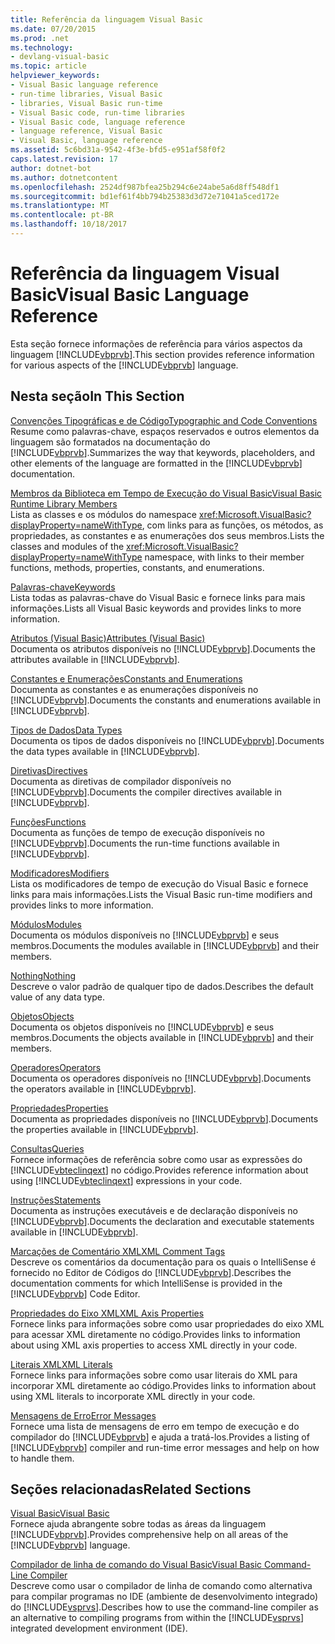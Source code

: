 ```yaml
---
title: Referência da linguagem Visual Basic
ms.date: 07/20/2015
ms.prod: .net
ms.technology:
- devlang-visual-basic
ms.topic: article
helpviewer_keywords:
- Visual Basic language reference
- run-time libraries, Visual Basic
- libraries, Visual Basic run-time
- Visual Basic code, run-time libraries
- Visual Basic code, language reference
- language reference, Visual Basic
- Visual Basic, language reference
ms.assetid: 5c6bd31a-9542-4f3e-bfd5-e951af58f0f2
caps.latest.revision: 17
author: dotnet-bot
ms.author: dotnetcontent
ms.openlocfilehash: 2524df987bfea25b294c6e24abe5a6d8ff548df1
ms.sourcegitcommit: bd1ef61f4bb794b25383d3d72e71041a5ced172e
ms.translationtype: MT
ms.contentlocale: pt-BR
ms.lasthandoff: 10/18/2017
---
```

# <a name="visual-basic-language-reference"></a><span data-ttu-id="bd370-102">Referência da linguagem Visual Basic</span><span class="sxs-lookup"><span data-stu-id="bd370-102">Visual Basic Language Reference</span></span>
<span data-ttu-id="bd370-103">Esta seção fornece informações de referência para vários aspectos da linguagem [!INCLUDE[vbprvb](~/includes/vbprvb-md.md)].</span><span class="sxs-lookup"><span data-stu-id="bd370-103">This section provides reference information for various aspects of the [!INCLUDE[vbprvb](~/includes/vbprvb-md.md)] language.</span></span>  
  
## <a name="in-this-section"></a><span data-ttu-id="bd370-104">Nesta seção</span><span class="sxs-lookup"><span data-stu-id="bd370-104">In This Section</span></span>  
 [<span data-ttu-id="bd370-105">Convenções Tipográficas e de Código</span><span class="sxs-lookup"><span data-stu-id="bd370-105">Typographic and Code Conventions</span></span>](../../visual-basic/language-reference/typographic-and-code-conventions.md)  
 <span data-ttu-id="bd370-106">Resume como palavras-chave, espaços reservados e outros elementos da linguagem são formatados na documentação do [!INCLUDE[vbprvb](~/includes/vbprvb-md.md)].</span><span class="sxs-lookup"><span data-stu-id="bd370-106">Summarizes the way that keywords, placeholders, and other elements of the language are formatted in the [!INCLUDE[vbprvb](~/includes/vbprvb-md.md)] documentation.</span></span>  
  
 [<span data-ttu-id="bd370-107">Membros da Biblioteca em Tempo de Execução do Visual Basic</span><span class="sxs-lookup"><span data-stu-id="bd370-107">Visual Basic Runtime Library Members</span></span>](../../visual-basic/language-reference/runtime-library-members.md)  
 <span data-ttu-id="bd370-108">Lista as classes e os módulos do namespace <xref:Microsoft.VisualBasic?displayProperty=nameWithType>, com links para as funções, os métodos, as propriedades, as constantes e as enumerações dos seus membros.</span><span class="sxs-lookup"><span data-stu-id="bd370-108">Lists the classes and modules of the <xref:Microsoft.VisualBasic?displayProperty=nameWithType> namespace, with links to their member functions, methods, properties, constants, and enumerations.</span></span>  
  
 [<span data-ttu-id="bd370-109">Palavras-chave</span><span class="sxs-lookup"><span data-stu-id="bd370-109">Keywords</span></span>](../../visual-basic/language-reference/keywords/index.md)  
 <span data-ttu-id="bd370-110">Lista todas as palavras-chave do Visual Basic e fornece links para mais informações.</span><span class="sxs-lookup"><span data-stu-id="bd370-110">Lists all Visual Basic keywords and provides links to more information.</span></span>  
  
 [<span data-ttu-id="bd370-111">Atributos (Visual Basic)</span><span class="sxs-lookup"><span data-stu-id="bd370-111">Attributes (Visual Basic)</span></span>](../../visual-basic/language-reference/attributes.md)  
 <span data-ttu-id="bd370-112">Documenta os atributos disponíveis no [!INCLUDE[vbprvb](~/includes/vbprvb-md.md)].</span><span class="sxs-lookup"><span data-stu-id="bd370-112">Documents the attributes available in [!INCLUDE[vbprvb](~/includes/vbprvb-md.md)].</span></span>  
  
 [<span data-ttu-id="bd370-113">Constantes e Enumerações</span><span class="sxs-lookup"><span data-stu-id="bd370-113">Constants and Enumerations</span></span>](../../visual-basic/language-reference/constants-and-enumerations.md)  
 <span data-ttu-id="bd370-114">Documenta as constantes e as enumerações disponíveis no [!INCLUDE[vbprvb](~/includes/vbprvb-md.md)].</span><span class="sxs-lookup"><span data-stu-id="bd370-114">Documents the constants and enumerations available in [!INCLUDE[vbprvb](~/includes/vbprvb-md.md)].</span></span>  
  
 [<span data-ttu-id="bd370-115">Tipos de Dados</span><span class="sxs-lookup"><span data-stu-id="bd370-115">Data Types</span></span>](../../visual-basic/language-reference/data-types/data-type-summary.md)  
 <span data-ttu-id="bd370-116">Documenta os tipos de dados disponíveis no [!INCLUDE[vbprvb](~/includes/vbprvb-md.md)].</span><span class="sxs-lookup"><span data-stu-id="bd370-116">Documents the data types available in [!INCLUDE[vbprvb](~/includes/vbprvb-md.md)].</span></span>  
  
 [<span data-ttu-id="bd370-117">Diretivas</span><span class="sxs-lookup"><span data-stu-id="bd370-117">Directives</span></span>](../../visual-basic/language-reference/directives/directives.md)  
 <span data-ttu-id="bd370-118">Documenta as diretivas de compilador disponíveis no [!INCLUDE[vbprvb](~/includes/vbprvb-md.md)].</span><span class="sxs-lookup"><span data-stu-id="bd370-118">Documents the compiler directives available in [!INCLUDE[vbprvb](~/includes/vbprvb-md.md)].</span></span>  
  
 [<span data-ttu-id="bd370-119">Funções</span><span class="sxs-lookup"><span data-stu-id="bd370-119">Functions</span></span>](../../visual-basic/language-reference/functions/index.md)  
 <span data-ttu-id="bd370-120">Documenta as funções de tempo de execução disponíveis no [!INCLUDE[vbprvb](~/includes/vbprvb-md.md)].</span><span class="sxs-lookup"><span data-stu-id="bd370-120">Documents the run-time functions available in [!INCLUDE[vbprvb](~/includes/vbprvb-md.md)].</span></span>  
  
 [<span data-ttu-id="bd370-121">Modificadores</span><span class="sxs-lookup"><span data-stu-id="bd370-121">Modifiers</span></span>](../../visual-basic/language-reference/modifiers/index.md)  
 <span data-ttu-id="bd370-122">Lista os modificadores de tempo de execução do Visual Basic e fornece links para mais informações.</span><span class="sxs-lookup"><span data-stu-id="bd370-122">Lists the Visual Basic run-time modifiers and provides links to more information.</span></span>  
  
 [<span data-ttu-id="bd370-123">Módulos</span><span class="sxs-lookup"><span data-stu-id="bd370-123">Modules</span></span>](../../visual-basic/language-reference/modules.md)  
 <span data-ttu-id="bd370-124">Documenta os módulos disponíveis no [!INCLUDE[vbprvb](~/includes/vbprvb-md.md)] e seus membros.</span><span class="sxs-lookup"><span data-stu-id="bd370-124">Documents the modules available in [!INCLUDE[vbprvb](~/includes/vbprvb-md.md)] and their members.</span></span>  
  
 [<span data-ttu-id="bd370-125">Nothing</span><span class="sxs-lookup"><span data-stu-id="bd370-125">Nothing</span></span>](../../visual-basic/language-reference/nothing.md)  
 <span data-ttu-id="bd370-126">Descreve o valor padrão de qualquer tipo de dados.</span><span class="sxs-lookup"><span data-stu-id="bd370-126">Describes the default value of any data type.</span></span>  
  
 [<span data-ttu-id="bd370-127">Objetos</span><span class="sxs-lookup"><span data-stu-id="bd370-127">Objects</span></span>](../../visual-basic/language-reference/objects/index.md)  
 <span data-ttu-id="bd370-128">Documenta os objetos disponíveis no [!INCLUDE[vbprvb](~/includes/vbprvb-md.md)] e seus membros.</span><span class="sxs-lookup"><span data-stu-id="bd370-128">Documents the objects available in [!INCLUDE[vbprvb](~/includes/vbprvb-md.md)] and their members.</span></span>  
  
 [<span data-ttu-id="bd370-129">Operadores</span><span class="sxs-lookup"><span data-stu-id="bd370-129">Operators</span></span>](../../visual-basic/language-reference/operators/index.md)  
 <span data-ttu-id="bd370-130">Documenta os operadores disponíveis no [!INCLUDE[vbprvb](~/includes/vbprvb-md.md)].</span><span class="sxs-lookup"><span data-stu-id="bd370-130">Documents the operators available in [!INCLUDE[vbprvb](~/includes/vbprvb-md.md)].</span></span>  
  
 [<span data-ttu-id="bd370-131">Propriedades</span><span class="sxs-lookup"><span data-stu-id="bd370-131">Properties</span></span>](../../visual-basic/language-reference/properties.md)  
 <span data-ttu-id="bd370-132">Documenta as propriedades disponíveis no [!INCLUDE[vbprvb](~/includes/vbprvb-md.md)].</span><span class="sxs-lookup"><span data-stu-id="bd370-132">Documents the properties available in [!INCLUDE[vbprvb](~/includes/vbprvb-md.md)].</span></span>  
  
 [<span data-ttu-id="bd370-133">Consultas</span><span class="sxs-lookup"><span data-stu-id="bd370-133">Queries</span></span>](../../visual-basic/language-reference/queries/queries.md)  
 <span data-ttu-id="bd370-134">Fornece informações de referência sobre como usar as expressões do [!INCLUDE[vbteclinqext](~/includes/vbteclinqext-md.md)] no código.</span><span class="sxs-lookup"><span data-stu-id="bd370-134">Provides reference information about using [!INCLUDE[vbteclinqext](~/includes/vbteclinqext-md.md)] expressions in your code.</span></span>  
  
 [<span data-ttu-id="bd370-135">Instruções</span><span class="sxs-lookup"><span data-stu-id="bd370-135">Statements</span></span>](../../visual-basic/language-reference/statements/index.md)  
 <span data-ttu-id="bd370-136">Documenta as instruções executáveis e de declaração disponíveis no [!INCLUDE[vbprvb](~/includes/vbprvb-md.md)].</span><span class="sxs-lookup"><span data-stu-id="bd370-136">Documents the declaration and executable statements available in [!INCLUDE[vbprvb](~/includes/vbprvb-md.md)].</span></span>  
  
 [<span data-ttu-id="bd370-137">Marcações de Comentário XML</span><span class="sxs-lookup"><span data-stu-id="bd370-137">XML Comment Tags</span></span>](../../visual-basic/language-reference/xmldoc/recommended-xml-tags-for-documentation-comments.md)  
 <span data-ttu-id="bd370-138">Descreve os comentários da documentação para os quais o IntelliSense é fornecido no Editor de Códigos do [!INCLUDE[vbprvb](~/includes/vbprvb-md.md)].</span><span class="sxs-lookup"><span data-stu-id="bd370-138">Describes the documentation comments for which IntelliSense is provided in the [!INCLUDE[vbprvb](~/includes/vbprvb-md.md)] Code Editor.</span></span>  
  
 [<span data-ttu-id="bd370-139">Propriedades do Eixo XML</span><span class="sxs-lookup"><span data-stu-id="bd370-139">XML Axis Properties</span></span>](../../visual-basic/language-reference/xml-axis/xml-axis-properties.md)  
 <span data-ttu-id="bd370-140">Fornece links para informações sobre como usar propriedades do eixo XML para acessar XML diretamente no código.</span><span class="sxs-lookup"><span data-stu-id="bd370-140">Provides links to information about using XML axis properties to access XML directly in your code.</span></span>  
  
 [<span data-ttu-id="bd370-141">Literais XML</span><span class="sxs-lookup"><span data-stu-id="bd370-141">XML Literals</span></span>](../../visual-basic/language-reference/xml-literals/index.md)  
 <span data-ttu-id="bd370-142">Fornece links para informações sobre como usar literais do XML para incorporar XML diretamente ao código.</span><span class="sxs-lookup"><span data-stu-id="bd370-142">Provides links to information about using XML literals to incorporate XML directly in your code.</span></span>  
  
 [<span data-ttu-id="bd370-143">Mensagens de Erro</span><span class="sxs-lookup"><span data-stu-id="bd370-143">Error Messages</span></span>](../../visual-basic/language-reference/error-messages/index.md)  
 <span data-ttu-id="bd370-144">Fornece uma lista de mensagens de erro em tempo de execução e do compilador do [!INCLUDE[vbprvb](~/includes/vbprvb-md.md)] e ajuda a tratá-los.</span><span class="sxs-lookup"><span data-stu-id="bd370-144">Provides a listing of [!INCLUDE[vbprvb](~/includes/vbprvb-md.md)] compiler and run-time error messages and help on how to handle them.</span></span>  
  
## <a name="related-sections"></a><span data-ttu-id="bd370-145">Seções relacionadas</span><span class="sxs-lookup"><span data-stu-id="bd370-145">Related Sections</span></span>  
 [<span data-ttu-id="bd370-146">Visual Basic</span><span class="sxs-lookup"><span data-stu-id="bd370-146">Visual Basic</span></span>](../../visual-basic/index.md)  
 <span data-ttu-id="bd370-147">Fornece ajuda abrangente sobre todas as áreas da linguagem [!INCLUDE[vbprvb](~/includes/vbprvb-md.md)].</span><span class="sxs-lookup"><span data-stu-id="bd370-147">Provides comprehensive help on all areas of the [!INCLUDE[vbprvb](~/includes/vbprvb-md.md)] language.</span></span>  
  
 [<span data-ttu-id="bd370-148">Compilador de linha de comando do Visual Basic</span><span class="sxs-lookup"><span data-stu-id="bd370-148">Visual Basic Command-Line Compiler</span></span>](../../visual-basic/reference/command-line-compiler/index.md)  
 <span data-ttu-id="bd370-149">Descreve como usar o compilador de linha de comando como alternativa para compilar programas no IDE (ambiente de desenvolvimento integrado) do [!INCLUDE[vsprvs](~/includes/vsprvs-md.md)].</span><span class="sxs-lookup"><span data-stu-id="bd370-149">Describes how to use the command-line compiler as an alternative to compiling programs from within the [!INCLUDE[vsprvs](~/includes/vsprvs-md.md)] integrated development environment (IDE).</span></span>
